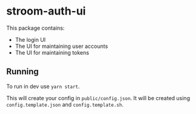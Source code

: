 # stroom-auth-ui

This package contains:

* The login UI
* The UI for maintaining user accounts
* The UI for maintaining tokens

## Running
To run in dev use `yarn start`. 

This will create your config in `public/config.json`. It will be created using `config.template.json` and `config.template.sh`. 